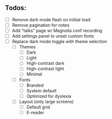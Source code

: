 ## Todos:
- [ ] Remove dark mode flash on initiial load
- [ ] Remove pagination for notes
- [ ] Add "talks" page w/ Magnolia conf recording
- [ ] Add settings panel to unset custom fonts
- [ ] Replace dark mode toggle with theme selection
  - [ ] Themes
    - [ ] Dark
    - [ ] Light
    - [ ] High-contrast dark
    - [ ] High-contrast light
    - [ ] Minimal
  - [ ] Fonts
    - [ ] Branded
    - [ ] System default
    - [ ] Optimized for dyslexia
  - [ ] Layout (only large screens)
    - [ ] Default grid
    - [ ] E-reader
